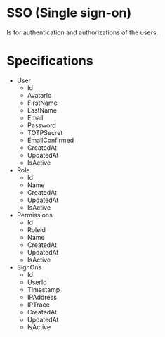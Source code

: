 # SSO (Single sign-on)

Is for authentication and authorizations of the users.

# Specifications
- User
  - Id
  - AvatarId
  - FirstName
  - LastName
  - Email
  - Password
  - TOTPSecret
  - EmailConfirmed
  - CreatedAt
  - UpdatedAt
  - IsActive
- Role
  - Id
  - Name
  - CreatedAt
  - UpdatedAt
  - IsActive
- Permissions
  - Id
  - RoleId
  - Name
  - CreatedAt
  - UpdatedAt
  - IsActive
- SignOns
  - Id
  - UserId
  - Timestamp
  - IPAddress
  - IPTrace
  - CreatedAt
  - UpdatedAt
  - IsActive